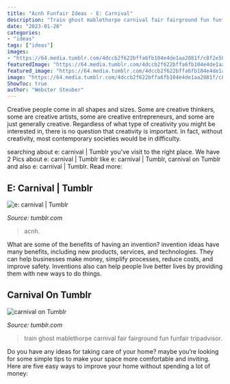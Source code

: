 ```yaml
---
title: "Acnh Funfair Ideas - E: Carnival"
description: "Train ghost mablethorpe carnival fair fairground fun funfair tripadvisor"
date: "2023-01-26"
categories:
- "ideas"
tags: ["ideas"]
images:
- "https://64.media.tumblr.com/4dccb2f622bffa6fb104e4de1aa2081f/c8f2e582e27301c3-12/s500x750/165a0fd47969615df0081a489ea2727449782662.jpg"
featuredImage: "https://64.media.tumblr.com/4dccb2f622bffa6fb104e4de1aa2081f/c8f2e582e27301c3-12/s500x750/165a0fd47969615df0081a489ea2727449782662.jpg"
featured_image: "https://64.media.tumblr.com/4dccb2f622bffa6fb104e4de1aa2081f/c8f2e582e27301c3-12/s500x750/165a0fd47969615df0081a489ea2727449782662.jpg"
image: "https://64.media.tumblr.com/4dccb2f622bffa6fb104e4de1aa2081f/c8f2e582e27301c3-12/s500x750/165a0fd47969615df0081a489ea2727449782662.jpg"
ShowToc: true
author: "Webster Steuber"
---
```



Creative people come in all shapes and sizes. Some are creative thinkers, some are creative artists, some are creative entrepreneurs, and some are just generally creative. Regardless of what type of creativity you might be interested in, there is no question that creativity is important. In fact, without creativity, most contemporary societies would be in difficulty.

	

		
searching about e: carnival | Tumblr you've visit to the right place. We have 2 Pics about e: carnival | Tumblr like e: carnival | Tumblr, carnival on Tumblr and also e: carnival | Tumblr. Read more:
		
    
## E: Carnival | Tumblr

<img loading=lazy src="https://64.media.tumblr.com/4dccb2f622bffa6fb104e4de1aa2081f/c8f2e582e27301c3-12/s500x750/165a0fd47969615df0081a489ea2727449782662.jpg" onerror="this.onerror=null;this.src='https://tse2.mm.bing.net/th?id=OIP.FR9voYT-iKA4ghEh8h8y8AHaEK&amp;pid=15.1';" alt="e: carnival | Tumblr">

_Source: tumblr.com_

>acnh. 

	

What are some of the benefits of having an invention?
invention ideas have many benefits, including new products, services, and technologies. They can help businesses make money, simplify processes, reduce costs, and improve safety. Inventions also can help people live better lives by providing them with new ways to do things.

    
## Carnival On Tumblr

<img loading=lazy src="https://64.media.tumblr.com/3cd53fad219b7e93a093aaafde74ac88/e650c609bc866ef4-6b/s640x960/85a0690f2cf60d3a021dae908bfc53397321b48c.jpg" onerror="this.onerror=null;this.src='https://tse1.mm.bing.net/th?id=OIP.sgmSrgXQ9sV3UuprTF8ORgHaE8&amp;pid=15.1';" alt="carnival on Tumblr">

_Source: tumblr.com_

>train ghost mablethorpe carnival fair fairground fun funfair tripadvisor. 

	

Do you have any ideas for taking care of your home? maybe you’re looking for some simple tips to make your space more comfortable and inviting. Here are five easy ways to improve your home without spending a lot of money:

